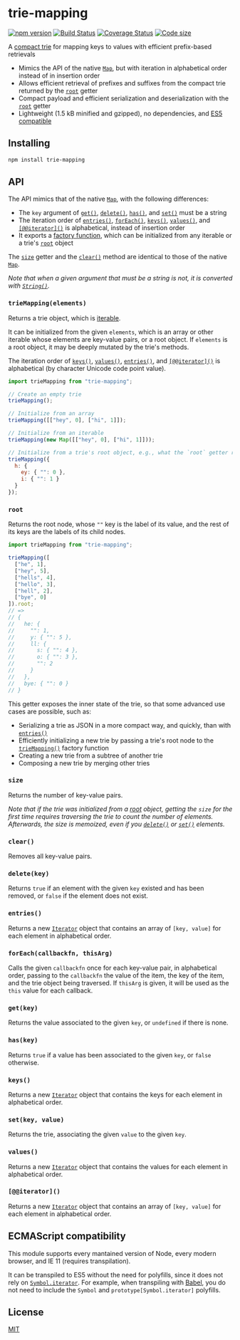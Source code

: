 # trie-mapping

[![npm version](https://img.shields.io/npm/v/trie-mapping.svg?style=flat-square)](https://www.npmjs.com/package/trie-mapping)
[![Build Status](https://travis-ci.com/rtomrud/trie-mapping.svg?branch=master)](https://travis-ci.com/rtomrud/trie-mapping)
[![Coverage Status](https://coveralls.io/repos/github/rtomrud/trie-mapping/badge.svg?branch=master)](https://coveralls.io/github/rtomrud/trie-mapping?branch=master)
[![Code size](https://badgen.net/bundlephobia/minzip/trie-mapping)](https://bundlephobia.com/result?p=trie-mapping)

A [compact trie](https://en.wikipedia.org/wiki/Radix_tree) for mapping keys to values with efficient prefix-based retrievals

- Mimics the API of the native [`Map`](https://developer.mozilla.org/en-US/docs/Web/JavaScript/Reference/Global_Objects/Map), but with iteration in alphabetical order instead of in insertion order
- Allows efficient retrieval of prefixes and suffixes from the compact trie returned by the [`root`](#root) getter
- Compact payload and efficient serialization and deserialization with the [`root`](#root) getter
- Lightweight (1.5 kB minified and gzipped), no dependencies, and [ES5 compatible](#ecmascript-compatibility)

## Installing

```bash
npm install trie-mapping
```

## API

The API mimics that of the native [`Map`](https://developer.mozilla.org/en-US/docs/Web/JavaScript/Reference/Global_Objects/Map), with the following differences:

- The `key` argument of [`get()`](#getkey), [`delete()`](#deletekey), [`has()`](#haskey), and [`set()`](#setkey-value) must be a string
- The iteration order of [`entries()`](#entries), [`forEach()`](#foreachcallbackfn-thisarg), [`keys()`](#keys), [`values()`](#values), and [`[@@iterator]()`](#iterator) is alphabetical, instead of insertion order
- It exports a [factory function](#triemappingelements), which can be initialized from any iterable or a trie's [`root`](#root) object

The [`size`](#size) getter and the [`clear()`](#clear) method are identical to those of the native [`Map`](https://developer.mozilla.org/en-US/docs/Web/JavaScript/Reference/Global_Objects/Map).

_Note that when a given argument that must be a string is not, it is converted with [`String()`](https://developer.mozilla.org/en-US/docs/Web/JavaScript/Reference/Global_Objects/String)._

### `trieMapping(elements)`

Returns a trie object, which is [iterable].

It can be initialized from the given `elements`, which is an array or other iterable whose elements are key-value pairs, or a root object. If `elements` is a root object, it may be deeply mutated by the trie's methods.

The iteration order of [`keys()`](#keys), [`values()`](#values), [`entries()`](#entries), and [`[@@iterator]()`](#iterator) is alphabetical (by character Unicode code point value).

```js
import trieMapping from "trie-mapping";

// Create an empty trie
trieMapping();

// Initialize from an array
trieMapping([["hey", 0], ["hi", 1]]);

// Initialize from an iterable
trieMapping(new Map([["hey", 0], ["hi", 1]]));

// Initialize from a trie's root object, e.g., what the `root` getter returns
trieMapping({
  h: {
    ey: { "": 0 },
    i: { "": 1 }
  }
});
```

### `root`

Returns the root node, whose `""` key is the label of its value, and the rest of its keys are the labels of its child nodes.

```js
import trieMapping from "trie-mapping";

trieMapping([
  ["he", 1],
  ["hey", 5],
  ["hells", 4],
  ["hello", 3],
  ["hell", 2],
  ["bye", 0]
]).root;
// =>
// {
//   he: {
//     "": 1,
//     y: { "": 5 },
//     ll: {
//       s: { "": 4 },
//       o: { "": 3 },
//       "": 2
//     }
//   },
//   bye: { "": 0 }
// }
```

This getter exposes the inner state of the trie, so that some advanced use cases are possible, such as:

- Serializing a trie as JSON in a more compact way, and quickly, than with [`entries()`](#entries)
- Efficiently initializing a new trie by passing a trie's root node to the [`trieMapping()`](#triemappingelements) factory function
- Creating a new trie from a subtree of another trie
- Composing a new trie by merging other tries

### `size`

Returns the number of key-value pairs.

_Note that if the trie was initialized from a [root](#root) object, getting the `size` for the first time requires traversing the trie to count the number of elements. Afterwards, the size is memoized, even if you [`delete()`](#deletekey) or [`set()`](#setkey-value) elements._

### `clear()`

Removes all key-value pairs.

### `delete(key)`

Returns `true` if an element with the given `key` existed and has been removed, or `false` if the element does not exist.

### `entries()`

Returns a new [`Iterator`] object that contains an array of `[key, value]` for each element in alphabetical order.

### `forEach(callbackfn, thisArg)`

Calls the given `callbackfn` once for each key-value pair, in alphabetical order, passing to the `callbackfn` the value of the item, the key of the item, and the trie object being traversed. If `thisArg` is given, it will be used as the `this` value for each callback.

### `get(key)`

Returns the value associated to the given `key`, or `undefined` if there is none.

### `has(key)`

Returns `true` if a value has been associated to the given `key`, or `false` otherwise.

### `keys()`

Returns a new [`Iterator`] object that contains the keys for each element in alphabetical order.

### `set(key, value)`

Returns the trie, associating the given `value` to the given `key`.

### `values()`

Returns a new [`Iterator`] object that contains the values for each element in alphabetical order.

### `[@@iterator]()`

Returns a new [`Iterator`] object that contains an array of `[key, value]` for each element in alphabetical order.

## ECMAScript compatibility

This module supports every mantained version of Node, every modern browser, and IE 11 (requires transpilation).

It can be transpiled to ES5 without the need for polyfills, since it does not rely on [`Symbol.iterator`](https://developer.mozilla.org/en-US/docs/Web/JavaScript/Reference/Global_Objects/Symbol/iterator). For example, when transpiling with [Babel](https://babeljs.io/docs/en/caveats), you do not need to include the `Symbol` and `prototype[Symbol.iterator]` polyfills.

## License

[MIT](./LICENSE)

[iterable]: https://developer.mozilla.org/en-US/docs/Web/JavaScript/Guide/Iterators_and_Generators#Iterables
[`iterator`]: https://developer.mozilla.org/en-US/docs/Web/JavaScript/Guide/Iterators_and_Generators#Iterators
